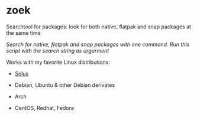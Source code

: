 # zoek
Searchtool for packages: look for both native, flatpak and snap packages at the same time
    
*Search for native, flatpak and snap packages with one command. Run this script with the search string as argurment*

Works with my favorite Linux distributions: 
* [Solus](https://getsol.us)
* Debian, Ubuntu & other Debian derivates
* Arch
* CentOS, Redhat, Fedora
    
    <!--- just 
![screenshot](https://i.imgur.com/9Xo6C82.png) 
---> 
[![asciicast](https://asciinema.org/a/7G2axyCL0PX32ENQKAbOEjt6i.svg)](https://asciinema.org/a/7G2axyCL0PX32ENQKAbOEjt6i)
    
instructions:
1. Save the [script](https://github.com/bvdlingen/zoek/blob/master/zoek) as **/usr/bin/zoek**
2. Set execute permissions:
```
chmod +x /usr/bin/zoek
```

Dependencies:
* [flatpak](https://flatpak.org/setup/)
* [snap (snapd)](https://snapcraft.io/docs/installing-snapd)
* [lolcat](https://github.com/busyloop/lolcat)
```
sudo gem install lolcat
```
